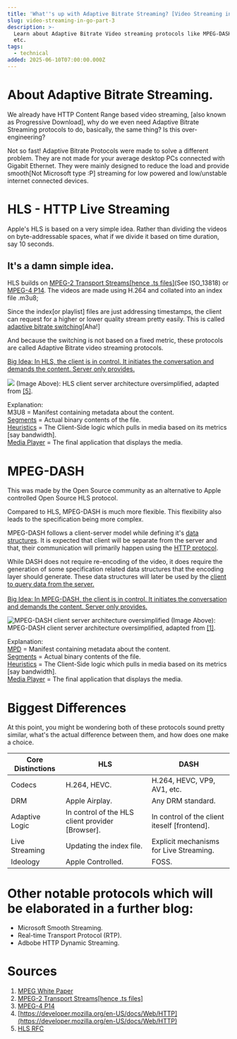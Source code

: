 ```yaml
---
title: 'What''s up with Adaptive Bitrate Streaming? [Video Streaming in Go Part 3]'
slug: video-streaming-in-go-part-3
description: >-
  Learn about Adaptive Bitrate Video streaming protocols like MPEG-DASH, HLS,
  etc.
tags:
  - technical
added: 2025-06-10T07:00:00.000Z
---
```


# About Adaptive Bitrate Streaming.

We already have HTTP Content Range based video streaming, \[also known as Progressive Download], why do we even need Adaptive Bitrate Streaming protocols to do, basically, the same thing? Is this over-engineering?

Not so fast! Adaptive Bitrate Protocols were made to solve a different problem. They are not made for your average desktop PCs connected with Gigabit Ethernet. They were mainly designed to reduce the load and provide smooth\[Not Microsoft type :P] streaming for low powered and low/unstable internet connected devices.

# HLS - HTTP Live Streaming

Apple's HLS is based on a very simple idea. Rather than dividing the videos on byte-addressable spaces, what if we divide it based on time duration, say 10 seconds.

## It's a damn simple idea.

HLS builds on [MPEG-2 Transport Streams\[hence .ts files\]](https://www.itu.int/rec/T-REC-H.222.0-201808-S/en)(See ISO\_13818) or [MPEG-4 P14](https://www.loc.gov/preservation/digital/formats/fdd/fdd000155.shtml). The videos are made using H.264 and collated into an index file .m3u8;

Since the index\[or playlist] files are just addressing timestamps, the client can request for a higher or lower quality stream pretty easily. This is called [adaptive bitrate switching]()\[Aha!]

And because the switching is not based on a fixed metric, these protocols are called Adaptive Bitrate video streaming protocols.

[Big Idea: In HLS, the client is in control. It initiates the conversation and demands the content. Server only provides.]()

![](/assets/HLS-Architecture-Oversimplified.png)
(Image Above): HLS client server architecture oversimplified, adapted from [\[5\]](https://www.rfc-editor.org/rfc/pdfrfc/rfc8216.txt.pdf).

Explanation: <br/>
M3U8</u> = Manifest containing metadata about the content.<br/> <u>Segments</u> = Actual binary contents of the file.<br/> <u>Heuristics</u> = The Client-Side logic which pulls in media based on its metrics \[say bandwidth].<br/> <u>Media Player</u> = The final application that displays the media.<br/>

# MPEG-DASH

This was made by the Open Source community as an alternative to Apple controlled Open Source HLS protocol.

Compared to HLS, MPEG-DASH is much more flexible. This flexibility also leads to the specification being more complex.

MPEG-DASH follows a client-server model while defining it's <u>data structures</u>. It is expected that client will be separate from the server and that, their communication will primarily happen using the [HTTP protocol](https://developer.mozilla.org/en-US/docs/Web/HTTP).

While DASH does not require re-encoding of the video, it does require the generation of some specification related data structures that the encoding layer should generate. These data structures will later be used by the <u>client to query data from the server.</u> <br/><br/>
[Big Idea: In MPEG-DASH, the client is in control. It initiates the conversation and demands the content. Server only provides.]()

![MPEG-DASH client server architecture oversimplified](/assets/DASH-Client-Server-Simplified.png)
(Image Above): MPEG-DASH client server architecture oversimplified, adapted from [\[1\]](https://www.mpeg.org/standards/MPEG-DASH/).

Explanation: <br/> <u>MPD</u> = Manifest containing metadata about the content.<br/> <u>Segments</u> = Actual binary contents of the file.<br/> <u>Heuristics</u> = The Client-Side logic which pulls in media based on its metrics \[say bandwidth].<br/> <u>Media Player</u> = The final application that displays the media.<br/>

# Biggest Differences

At this point, you might be wondering both of these protocols sound pretty similar, what's the actual difference between them, and how does one make a choice.

| Core Distinctions | HLS                                               | DASH                                          |
| ----------------- | ------------------------------------------------- | --------------------------------------------- |
| Codecs            | H.264, HEVC.                                      | H.264, HEVC, VP9, AV1, etc.                   |
| DRM               | Apple Airplay.                                    | Any DRM standard.                             |
| Adaptive Logic    | In control of the HLS client provider \[Browser]. | In control of the client iteself \[frontend]. |
| Live Streaming    | Updating the index file.                          | Explicit mechanisms for Live Streaming.       |
| Ideology          | Apple Controlled.                                 | FOSS.                                         |

# Other notable protocols which will be elaborated in a further blog:

* Microsoft Smooth Streaming.
* Real-time Transport Protocol (RTP).
* Adbobe HTTP Dynamic Streaming.

# Sources

1. [MPEG White Paper](https://www.mpeg.org/standards/MPEG-DASH/)
2. [MPEG-2 Transport Streams\[hence .ts files\]](https://www.itu.int/rec/T-REC-H.222.0-201808-S/en)
3. [MPEG-4 P14](https://www.loc.gov/preservation/digital/formats/fdd/fdd000155.shtml)
4. [https://developer.mozilla.org/en-US/docs/Web/HTTP](https://developer.mozilla.org/en-US/docs/Web/HTTP)
5. [HLS RFC](https://www.rfc-editor.org/rfc/pdfrfc/rfc8216.txt.pdf)
